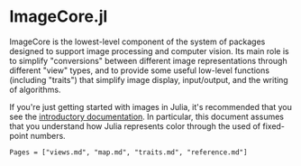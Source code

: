 # ImageCore.jl

ImageCore is the lowest-level component of the system of packages
designed to support image processing and computer vision. Its main
role is to simplify "conversions" between different image
representations through different "view" types, and to provide some
useful low-level functions (including "traits") that simplify image
display, input/output, and the writing of algorithms.

If you're just getting started with images in Julia, it's recommended
that you see the
[introductory documentation](http://juliaimages.github.io/latest/). In
particular, this document assumes that you understand how Julia
represents color through the used of fixed-point numbers.

```@contents
Pages = ["views.md", "map.md", "traits.md", "reference.md"]
```
